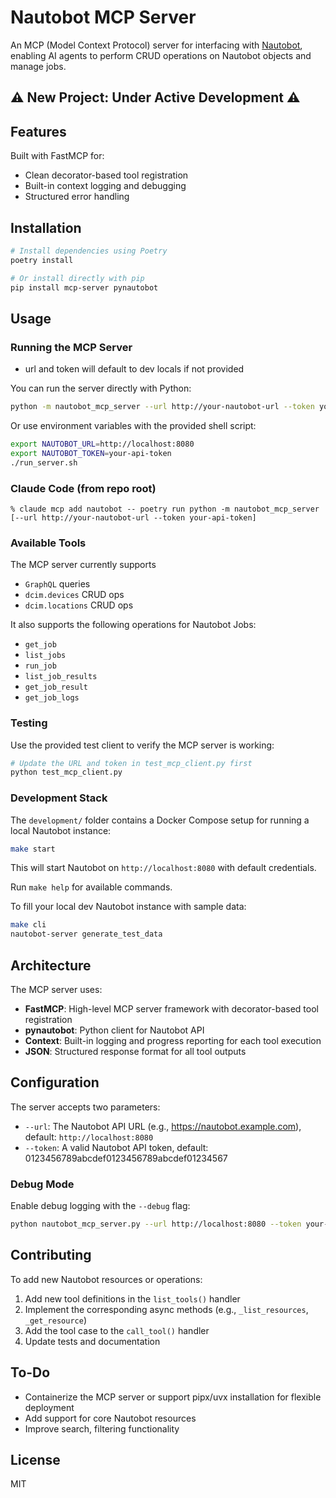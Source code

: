 # Nautobot MCP Server

An MCP (Model Context Protocol) server for interfacing with [Nautobot](https://github.com/nautobot/nautobot), enabling AI agents to perform CRUD operations on Nautobot objects and manage jobs.

## ⚠️ New Project: Under Active Development ⚠️

## Features

Built with FastMCP for:
- Clean decorator-based tool registration
- Built-in context logging and debugging
- Structured error handling

## Installation

```bash
# Install dependencies using Poetry
poetry install

# Or install directly with pip
pip install mcp-server pynautobot
```

## Usage

### Running the MCP Server
- url and token will default to dev locals if not provided

You can run the server directly with Python:

```bash
python -m nautobot_mcp_server --url http://your-nautobot-url --token your-api-token
```

Or use environment variables with the provided shell script:

```bash
export NAUTOBOT_URL=http://localhost:8080
export NAUTOBOT_TOKEN=your-api-token
./run_server.sh
```

### Claude Code (from repo root)
```shell
% claude mcp add nautobot -- poetry run python -m nautobot_mcp_server [--url http://your-nautobot-url --token your-api-token]
```

### Available Tools

The MCP server currently supports
 - `GraphQL` queries
 - `dcim.devices` CRUD ops
 - `dcim.locations` CRUD ops

It also supports the following operations for Nautobot Jobs:
 - `get_job`
 - `list_jobs`
 - `run_job`
 - `list_job_results`
 - `get_job_result`
 - `get_job_logs`

### Testing

Use the provided test client to verify the MCP server is working:

```bash
# Update the URL and token in test_mcp_client.py first
python test_mcp_client.py
```

### Development Stack

The `development/` folder contains a Docker Compose setup for running a local Nautobot instance:

```bash
make start
```

This will start Nautobot on `http://localhost:8080` with default credentials.

Run `make help` for available commands.

To fill your local dev Nautobot instance with sample data:
```bash
make cli
nautobot-server generate_test_data
```

## Architecture

The MCP server uses:
- **FastMCP**: High-level MCP server framework with decorator-based tool registration
- **pynautobot**: Python client for Nautobot API
- **Context**: Built-in logging and progress reporting for each tool execution
- **JSON**: Structured response format for all tool outputs

## Configuration

The server accepts two parameters:
- `--url`: The Nautobot API URL (e.g., https://nautobot.example.com), default: `http://localhost:8080`
- `--token`: A valid Nautobot API token, default: 0123456789abcdef0123456789abcdef01234567

### Debug Mode

Enable debug logging with the `--debug` flag:

```bash
python nautobot_mcp_server.py --url http://localhost:8080 --token your-token --debug
```

## Contributing

To add new Nautobot resources or operations:

1. Add new tool definitions in the `list_tools()` handler
2. Implement the corresponding async methods (e.g., `_list_resources`, `_get_resource`)
3. Add the tool case to the `call_tool()` handler
4. Update tests and documentation

## To-Do
- Containerize the MCP server or support pipx/uvx installation for flexible deployment
- Add support for core Nautobot resources
- Improve search, filtering functionality

## License

MIT
